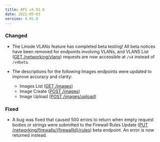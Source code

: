 ```yaml
---
title: API v4.91.0
date: 2021-05-03
version: 4.91.0
---
```


### Changed

- The Linode VLANs feature has completed beta testing! All beta notices have been removed for endpoints involving VLANs, and VLANS List ([GET /networking/vlans](/docs/api/networking/#vlans-list)) requests are now accessible at `/v4` instead of `/v4beta`.

- The descriptions for the following Images endpoints were updated to improve accuracy and clarity:
    - Images List ([GET /images](/docs/api/images/#images-list))
    - Image Create ([POST /images](/docs/api/images/#image-create))
    - Image Upload ([POST /images/upload](/docs/api/images/#image-upload))

### Fixed

- A bug was fixed that caused 500 errors to return when empty request bodies or strings were submitted to the Firewall Rules Update ([PUT /networking/firewalls/{firewallId}/rules](/docs/api/networking/#firewall-rules-update)) beta endpoint. An error is now returned instead.